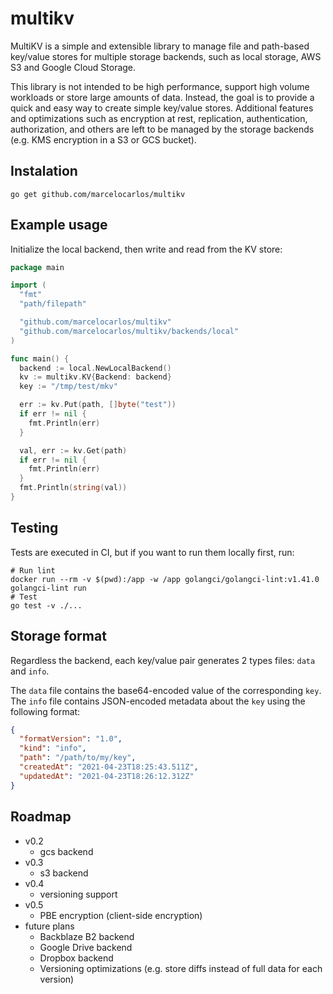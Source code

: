 # multikv

MultiKV is a simple and extensible library to manage file and path-based key/value stores for multiple storage backends, such as local storage, AWS S3 and Google Cloud Storage.

This library is not intended to be high performance, support high volume workloads or store large amounts of data. Instead, the goal is to provide a quick and easy way to create simple key/value stores. Additional features and optimizations such as encryption at rest, replication, authentication, authorization, and others are left to be managed by the storage backends (e.g. KMS encryption in a S3 or GCS bucket).

## Instalation

```shell
go get github.com/marcelocarlos/multikv
```

## Example usage

Initialize the local backend, then write and read from the KV store:

```go
package main

import (
  "fmt"
  "path/filepath"

  "github.com/marcelocarlos/multikv"
  "github.com/marcelocarlos/multikv/backends/local"
)

func main() {
  backend := local.NewLocalBackend()
  kv := multikv.KV{Backend: backend}
  key := "/tmp/test/mkv"

  err := kv.Put(path, []byte("test"))
  if err != nil {
    fmt.Println(err)
  }

  val, err := kv.Get(path)
  if err != nil {
    fmt.Println(err)
  }
  fmt.Println(string(val))
}
```

## Testing

Tests are executed in CI, but if you want to run them locally first, run:

```shell
# Run lint
docker run --rm -v $(pwd):/app -w /app golangci/golangci-lint:v1.41.0 golangci-lint run
# Test
go test -v ./...
```

## Storage format

Regardless the backend, each key/value pair generates 2 types files: `data` and `info`.

The `data` file contains the base64-encoded value of the corresponding `key`. The `info` file contains JSON-encoded metadata about the `key` using the following format:

```json
{
  "formatVersion": "1.0",
  "kind": "info",
  "path": "/path/to/my/key",
  "createdAt": "2021-04-23T18:25:43.511Z",
  "updatedAt": "2021-04-23T18:26:12.312Z"
}
```

## Roadmap

- v0.2
  - gcs backend
- v0.3
  - s3 backend
- v0.4
  - versioning support
- v0.5
  - PBE encryption (client-side encryption)
- future plans
  - Backblaze B2 backend
  - Google Drive backend
  - Dropbox backend
  - Versioning optimizations (e.g. store diffs instead of full data for each version)
